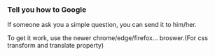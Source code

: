 ### Tell you how to Google

If someone ask you a simple question, you can send it to him/her.

To get it work, use the newer chrome/edge/firefox... broswer.(For css transform and translate property)